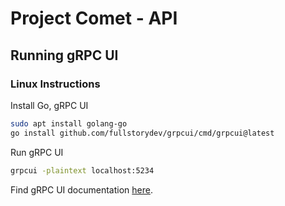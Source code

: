 # Project Comet - API

## Running gRPC UI
### Linux Instructions
Install Go, gRPC UI
```sh
sudo apt install golang-go
go install github.com/fullstorydev/grpcui/cmd/grpcui@latest
```
Run gRPC UI
```sh
grpcui -plaintext localhost:5234
```
Find gRPC UI documentation [here](https://github.com/fullstorydev/grpcui).
